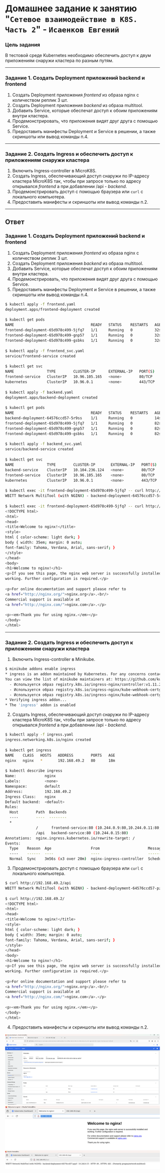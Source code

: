 # Домашнее задание к занятию "`Сетевое взаимодействие в K8S. Часть 2`" - `Исаенков Евгений`

### Цель задания

В тестовой среде Kubernetes необходимо обеспечить доступ к двум приложениям снаружи кластера по разным путям.

------

### Задание 1. Создать Deployment приложений backend и frontend

1. Создать Deployment приложения _frontend_ из образа nginx с количеством реплик 3 шт.
2. Создать Deployment приложения _backend_ из образа multitool. 
3. Добавить Service, которые обеспечат доступ к обоим приложениям внутри кластера. 
4. Продемонстрировать, что приложения видят друг друга с помощью Service.
5. Предоставить манифесты Deployment и Service в решении, а также скриншоты или вывод команды п.4.

------

### Задание 2. Создать Ingress и обеспечить доступ к приложениям снаружи кластера

1. Включить Ingress-controller в MicroK8S.
2. Создать Ingress, обеспечивающий доступ снаружи по IP-адресу кластера MicroK8S так, чтобы при запросе только по адресу открывался _frontend_ а при добавлении /api - _backend_.
3. Продемонстрировать доступ с помощью браузера или `curl` с локального компьютера.
4. Предоставить манифесты и скриншоты или вывод команды п.2.

---

## Ответ

### Задание 1. Создать Deployment приложений backend и frontend

1. Создать Deployment приложения _frontend_ из образа nginx с количеством реплик 3 шт.
2. Создать Deployment приложения _backend_ из образа multitool. 
3. Добавить Service, которые обеспечат доступ к обоим приложениям внутри кластера. 
4. Продемонстрировать, что приложения видят друг друга с помощью Service.
5. Предоставить манифесты Deployment и Service в решении, а также скриншоты или вывод команды п.4.

```bash
$ kubectl apply -f frontend.yaml
deployment.apps/frontend-deployment created

$ kubectl get pods
NAME                                   READY   STATUS    RESTARTS   AGE
frontend-deployment-65d978c499-5jfq7   1/1     Running   0          32s
frontend-deployment-65d978c499-gnp57   1/1     Running   0          32s
frontend-deployment-65d978c499-gsbks   1/1     Running   0          32s

$ kubectl apply -f frontend_svc.yaml
service/frontend-service created

$ kubectl get svc
NAME               TYPE        CLUSTER-IP      EXTERNAL-IP   PORT(S)   AGE
frontend-service   ClusterIP   10.96.105.165   <none>        80/TCP    9s
kubernetes         ClusterIP   10.96.0.1       <none>        443/TCP   79m

$ kubectl apply -f backend.yaml
deployment.apps/backend-deployment created

$ kubectl get pods
NAME                                   READY   STATUS    RESTARTS   AGE
backend-deployment-64576ccd57-5r9ss    1/1     Running   0          14s
frontend-deployment-65d978c499-5jfq7   1/1     Running   0          82s
frontend-deployment-65d978c499-gnp57   1/1     Running   0          82s
frontend-deployment-65d978c499-gsbks   1/1     Running   0          82s

$ kubectl apply -f backend_svc.yaml
service/backend-service created

$ kubectl get svc
NAME               TYPE        CLUSTER-IP       EXTERNAL-IP   PORT(S)   AGE
backend-service    ClusterIP   10.104.236.124   <none>        80/TCP    3s
frontend-service   ClusterIP   10.96.105.165    <none>        80/TCP    51s
kubernetes         ClusterIP   10.96.0.1        <none>        443/TCP   80m

$ kubectl exec -it frontend-deployment-65d978c499-5jfq7 -- curl http://backend-service
WBITT Network MultiTool (with NGINX) - backend-deployment-64576ccd57-5r9ss - 10.244.0.13 - HTTP: 80 , HTTPS: 443 . (Formerly praqma/network-multitool)

$ kubectl exec -it frontend-deployment-65d978c499-5jfq7 -- curl http://frontend-service
<!DOCTYPE html>
<html>
<head>
<title>Welcome to nginx!</title>
<style>
html { color-scheme: light dark; }
body { width: 35em; margin: 0 auto;
font-family: Tahoma, Verdana, Arial, sans-serif; }
</style>
</head>
<body>
<h1>Welcome to nginx!</h1>
<p>If you see this page, the nginx web server is successfully installed and
working. Further configuration is required.</p>

<p>For online documentation and support please refer to
<a href="http://nginx.org/">nginx.org</a>.<br/>
Commercial support is available at
<a href="http://nginx.com/">nginx.com</a>.</p>

<p><em>Thank you for using nginx.</em></p>
</body>
</html>
```

------

### Задание 2. Создать Ingress и обеспечить доступ к приложениям снаружи кластера

1. Включить Ingress-controller в Minikube.

```bash
$ minikube addons enable ingress
* ingress is an addon maintained by Kubernetes. For any concerns contact minikube on GitHub.
You can view the list of minikube maintainers at: https://github.com/kubernetes/minikube/blob/master/OWNERS
  - Используется образ registry.k8s.io/ingress-nginx/controller:v1.11.2
  - Используется образ registry.k8s.io/ingress-nginx/kube-webhook-certgen:v1.4.3
  - Используется образ registry.k8s.io/ingress-nginx/kube-webhook-certgen:v1.4.3
* Verifying ingress addon...
* The 'ingress' addon is enabled
```

2. Создать Ingress, обеспечивающий доступ снаружи по IP-адресу кластера MicroK8S так, чтобы при запросе только по адресу открывался _frontend_ а при добавлении /api - _backend_.

```bash
$ kubectl apply -f ingress.yaml
ingress.networking.k8s.io/nginx created

$ kubectl get ingress
NAME    CLASS   HOSTS   ADDRESS        PORTS   AGE
nginx   nginx   *       192.168.49.2   80      18m

$ kubectl describe ingress
Name:             nginx
Labels:           <none>
Namespace:        default
Address:          192.168.49.2
Ingress Class:    nginx
Default backend:  <default>
Rules:
  Host        Path  Backends
  ----        ----  --------
  *
              /      frontend-service:80 (10.244.0.9:80,10.244.0.11:80,10.244.0.10:80)
              /api   backend-service:80 (10.244.0.15:80)
Annotations:  nginx.ingress.kubernetes.io/rewrite-target: /
Events:
  Type    Reason  Age                  From                      Message
  ----    ------  ----                 ----                      -------
  Normal  Sync    3m56s (x3 over 20m)  nginx-ingress-controller  Scheduled for sync
```

3. Продемонстрировать доступ с помощью браузера или `curl` с локального компьютера.

```bash
$ curl http://192.168.49.2/api
WBITT Network MultiTool (with NGINX) - backend-deployment-64576ccd57-pzjcf - 10.244.0.15 - HTTP: 80 , HTTPS: 443 . (Formerly praqma/network-multitool)

$ curl http://192.168.49.2/
<!DOCTYPE html>
<html>
<head>
<title>Welcome to nginx!</title>
<style>
html { color-scheme: light dark; }
body { width: 35em; margin: 0 auto;
font-family: Tahoma, Verdana, Arial, sans-serif; }
</style>
</head>
<body>
<h1>Welcome to nginx!</h1>
<p>If you see this page, the nginx web server is successfully installed and
working. Further configuration is required.</p>

<p>For online documentation and support please refer to
<a href="http://nginx.org/">nginx.org</a>.<br/>
Commercial support is available at
<a href="http://nginx.com/">nginx.com</a>.</p>

<p><em>Thank you for using nginx.</em></p>
</body>
</html>
```

4. Предоставить манифесты и скриншоты или вывод команды п.2.

![Название скриншота 1](https://github.com/Udjin79/netology_hw/blob/main/img/shkuber5_1.png?raw=true)
![Название скриншота 2](https://github.com/Udjin79/netology_hw/blob/main/img/shkuber5_2.png?raw=true)
![Название скриншота 3](https://github.com/Udjin79/netology_hw/blob/main/img/shkuber5_3.png?raw=true)
